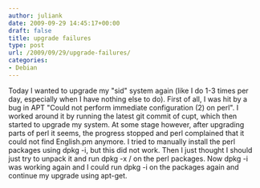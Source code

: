 ```yaml
---
author: juliank
date: 2009-09-29 14:45:17+00:00
draft: false
title: upgrade failures
type: post
url: /2009/09/29/upgrade-failures/
categories:
- Debian
---
```


Today I wanted to upgrade my "sid" system again (like I do 1-3 times per day, especially when I have nothing else to do). First of all, I was hit by a bug in APT "Could not perform immediate configuration (2) on perl". I worked around it by running the latest git commit of cupt, which then started to upgrade my system. At some stage however, after upgrading parts of perl it seems, the progress stopped and perl complained that it could not find English.pm anymore. I tried to manually install the perl packages using dpkg -i, but this did not work. Then I just thought I should just try to unpack it and run dpkg -x <package> / on the perl packages. Now dpkg -i was working again and I could run dpkg -i on the packages again and continue my upgrade using apt-get.

